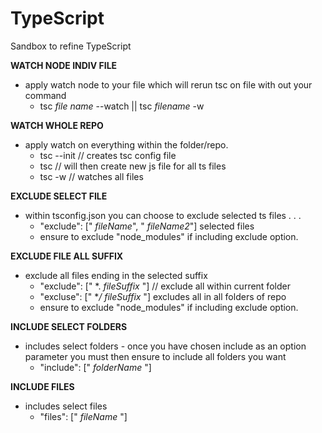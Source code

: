 # TypeScript
Sandbox to refine TypeScript 



**WATCH NODE INDIV FILE**

  - apply watch node to your file which will rerun tsc on file with out your command 
    - tsc *file name* --watch || tsc *filename* -w



**WATCH WHOLE REPO**
  - apply watch on everything within the folder/repo.
    - tsc --init          // creates tsc config file
    - tsc                 // will then create new js file for all ts files 
    - tsc -w              // watches all files 


**EXCLUDE SELECT FILE**
  - within tsconfig.json you can choose to exclude selected ts files . . .
    - "exclude": [" *fileName*", " *fileName2*"] selected files
    - ensure to exclude "node_modules" if including exclude option.


**EXCLUDE FILE ALL SUFFIX**
  - exclude all files ending in the selected suffix
    - "exclude": [" *. *fileSuffix* "] // exclude all within current folder
    - "excluse": ["  **/* *fileSuffix* "] excludes all in all folders of repo 
    - ensure to exclude "node_modules" if including exclude option. 


**INCLUDE SELECT FOLDERS**
  - includes select folders - once you have chosen include as an option parameter you must then ensure to include all folders you want
    - "include": [" *folderName* "]

**INCLUDE FILES**
  - includes select files
    - "files": [" *fileName* "]
